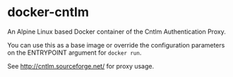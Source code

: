# docker-cntlm
An Alpine Linux based Docker container of the Cntlm Authentication Proxy.

You can use this as a base image or override the configuration parameters on the ENTRYPOINT argument for `docker run`.

See http://cntlm.sourceforge.net/ for proxy usage.
